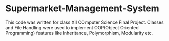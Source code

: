 # Supermarket-Management-System

This code was written for class XII COmputer Science Final Project. Classes and File Handling were used to implement OOP(Object Oriented Programming) features like Inheritance, Polymorphism, Modularity etc. 
